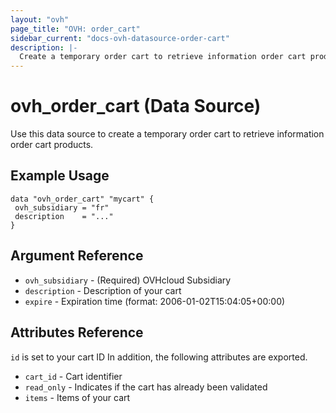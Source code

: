 ```yaml
---
layout: "ovh"
page_title: "OVH: order_cart"
sidebar_current: "docs-ovh-datasource-order-cart"
description: |-
  Create a temporary order cart to retrieve information order cart products.
---
```


# ovh_order_cart (Data Source)

Use this data source to create a temporary order cart to retrieve information order cart products.

## Example Usage

```hcl
data "ovh_order_cart" "mycart" {
 ovh_subsidiary = "fr"
 description    = "..."
}
```

## Argument Reference


* `ovh_subsidiary` - (Required) OVHcloud Subsidiary
* `description` - Description of your cart
* `expire` - Expiration time (format: 2006-01-02T15:04:05+00:00)


## Attributes Reference

`id` is set to your cart ID
In addition, the following attributes are exported.

* `cart_id` - Cart identifier
* `read_only` - Indicates if the cart has already been validated
* `items` - Items of your cart
